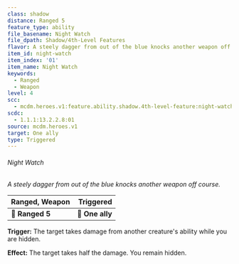 ```yaml
---
class: shadow
distance: Ranged 5
feature_type: ability
file_basename: Night Watch
file_dpath: Shadow/4th-Level Features
flavor: A steely dagger from out of the blue knocks another weapon off course.
item_id: night-watch
item_index: '01'
item_name: Night Watch
keywords:
  - Ranged
  - Weapon
level: 4
scc:
  - mcdm.heroes.v1:feature.ability.shadow.4th-level-feature:night-watch
scdc:
  - 1.1.1:13.2.2.8:01
source: mcdm.heroes.v1
target: One ally
type: Triggered
---
```


###### Night Watch

*A steely dagger from out of the blue knocks another weapon off course.*

| **Ranged, Weapon** |   **Triggered** |
| ------------------ | --------------: |
| **📏 Ranged 5**    | **🎯 One ally** |

**Trigger:** The target takes damage from another creature's ability while you are hidden.

**Effect:** The target takes half the damage. You remain hidden.
